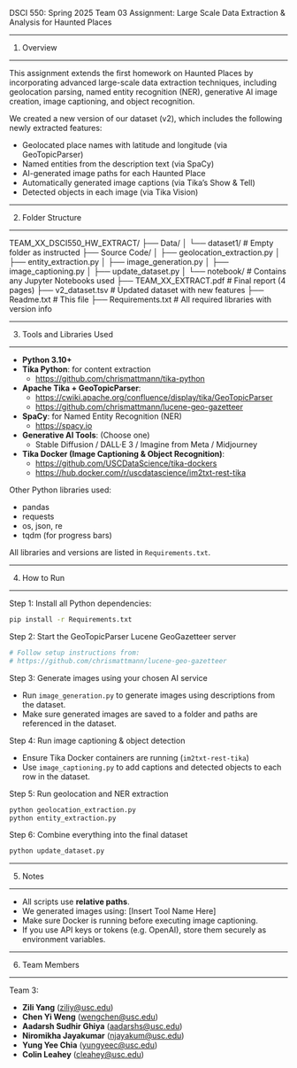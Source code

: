 DSCI 550: Spring 2025
Team 03
Assignment: Large Scale Data Extraction & Analysis for Haunted Places

------------------------------------------------------------
1. Overview
------------------------------------------------------------
This assignment extends the first homework on Haunted Places by incorporating advanced large-scale data extraction techniques, including geolocation parsing, named entity recognition (NER), generative AI image creation, image captioning, and object recognition.

We created a new version of our dataset (v2), which includes the following newly extracted features:
- Geolocated place names with latitude and longitude (via GeoTopicParser)
- Named entities from the description text (via SpaCy)
- AI-generated image paths for each Haunted Place
- Automatically generated image captions (via Tika’s Show & Tell)
- Detected objects in each image (via Tika Vision)

------------------------------------------------------------
2. Folder Structure
------------------------------------------------------------

TEAM_XX_DSCI550_HW_EXTRACT/
├── Data/
│   └── dataset1/                 # Empty folder as instructed
├── Source Code/
│   ├── geolocation_extraction.py
│   ├── entity_extraction.py
│   ├── image_generation.py
│   ├── image_captioning.py
│   ├── update_dataset.py
│   └── notebook/                # Contains any Jupyter Notebooks used
├── TEAM_XX_EXTRACT.pdf          # Final report (4 pages)
├── v2_dataset.tsv               # Updated dataset with new features
├── Readme.txt                   # This file
├── Requirements.txt             # All required libraries with version info

------------------------------------------------------------
3. Tools and Libraries Used
------------------------------------------------------------

- **Python 3.10+**
- **Tika Python**: for content extraction
    - https://github.com/chrismattmann/tika-python
- **Apache Tika + GeoTopicParser**:
    - https://cwiki.apache.org/confluence/display/tika/GeoTopicParser
    - https://github.com/chrismattmann/lucene-geo-gazetteer
- **SpaCy**: for Named Entity Recognition (NER)
    - https://spacy.io
- **Generative AI Tools**: (Choose one)
    - Stable Diffusion / DALL·E 3 / Imagine from Meta / Midjourney
- **Tika Docker (Image Captioning & Object Recognition)**:
    - https://github.com/USCDataScience/tika-dockers
    - https://hub.docker.com/r/uscdatascience/im2txt-rest-tika

Other Python libraries used:
- pandas
- requests
- os, json, re
- tqdm (for progress bars)

All libraries and versions are listed in `Requirements.txt`.

------------------------------------------------------------
4. How to Run
------------------------------------------------------------

Step 1: Install all Python dependencies:
```bash
pip install -r Requirements.txt
```

Step 2: Start the GeoTopicParser Lucene GeoGazetteer server
```bash
# Follow setup instructions from:
# https://github.com/chrismattmann/lucene-geo-gazetteer
```

Step 3: Generate images using your chosen AI service
- Run `image_generation.py` to generate images using descriptions from the dataset.
- Make sure generated images are saved to a folder and paths are referenced in the dataset.

Step 4: Run image captioning & object detection
- Ensure Tika Docker containers are running (`im2txt-rest-tika`)
- Use `image_captioning.py` to add captions and detected objects to each row in the dataset.

Step 5: Run geolocation and NER extraction
```bash
python geolocation_extraction.py
python entity_extraction.py
```

Step 6: Combine everything into the final dataset
```bash
python update_dataset.py
```

------------------------------------------------------------
5. Notes
------------------------------------------------------------

- All scripts use **relative paths**.
- We generated images using: [Insert Tool Name Here]
- Make sure Docker is running before executing image captioning.
- If you use API keys or tokens (e.g. OpenAI), store them securely as environment variables.

------------------------------------------------------------
6. Team Members
------------------------------------------------------------

Team 3:
- **Zili Yang** ([ziliy@usc.edu](mailto:ziliy@usc.edu))
- **Chen Yi Weng** ([wengchen@usc.edu](mailto:wengchen@usc.edu))
- **Aadarsh Sudhir Ghiya** ([aadarshs@usc.edu](mailto:aadarshs@usc.edu))
- **Niromikha Jayakumar** ([njayakum@usc.edu](mailto:njayakum@usc.edu))
- **Yung Yee Chia** ([yungyeec@usc.edu](mailto:yungyeec@usc.edu))
- **Colin Leahey** ([cleahey@usc.edu](mailto:cleahey@usc.edu))


